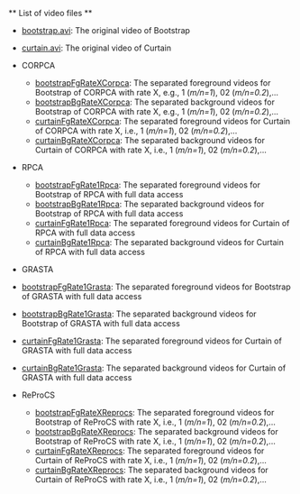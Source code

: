 
** List of video files **

- [bootstrap.avi](https://github.com/huynhlvd/corpca/blob/master/videos/bootstrap.avi?raw=true): The original video of Bootstrap
- [curtain.avi](https://github.com/huynhlvd/corpca/blob/master/videos/curtain.avi?raw=true): The original video of Curtain

- CORPCA
  - [bootstrapFgRateXCorpca](): The separated foreground videos for Bootstrap of CORPCA with rate X, e.g., 1 (_m/n=1_), 02 (_m/n=0.2_),...
  - [bootstrapBgRateXCorpca](): The separated background videos for Bootstrap of CORPCA with rate X, e.g., 1 (_m/n=1_), 02 (_m/n=0.2_),...
  - [curtainFgRateXCorpca](): The separated foreground videos for Curtain of CORPCA with rate X, i.e., 1 (_m/n=1_), 02 (_m/n=0.2_),...
  - [curtainBgRateXCorpca](): The separated background videos for Curtain of CORPCA with rate X, i.e., 1 (_m/n=1_), 02 (_m/n=0.2_),...
  
- RPCA
  - [bootstrapFgRate1Rpca](): The separated foreground videos for Bootstrap of RPCA with full data access
  - [bootstrapBgRate1Rpca](): The separated background videos for Bootstrap of RPCA with full data access
  - [curtainFgRate1Rpca](): The separated foreground videos for Curtain of RPCA with full data access
  - [curtainBgRate1Rpca](): The separated background videos for Curtain of RPCA with full data access
  
 - GRASTA
  - [bootstrapFgRate1Grasta](): The separated foreground videos for Bootstrap of GRASTA with full data access
  - [bootstrapBgRate1Grasta](): The separated background videos for Bootstrap of GRASTA with full data access
  - [curtainFgRate1Grasta](): The separated foreground videos for Curtain of GRASTA with full data access
  - [curtainBgRate1Grasta](): The separated background videos for Curtain of GRASTA with full data access

- ReProCS
  - [bootstrapFgRateXReprocs](): The separated foreground videos for Bootstrap of ReProCS with rate X, i.e., 1 (_m/n=1_), 02 (_m/n=0.2_),...
  - [bootstrapBgRateXReprocs](): The separated background videos for Bootstrap of ReProCS with rate X, i.e., 1 (_m/n=1_), 02 (_m/n=0.2_),...
  - [curtainFgRateXReprocs](): The separated foreground videos for Curtain of ReProCS with rate X, i.e., 1 (_m/n=1_), 02 (_m/n=0.2_),...
  - [curtainBgRateXReprocs](): The separated background videos for Curtain of ReProCS with rate X, i.e., 1 (_m/n=1_), 02 (_m/n=0.2_),...
